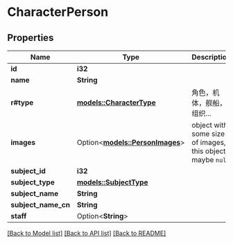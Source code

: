 # CharacterPerson

## Properties

Name | Type | Description | Notes
------------ | ------------- | ------------- | -------------
**id** | **i32** |  | 
**name** | **String** |  | 
**r#type** | [**models::CharacterType**](CharacterType.md) | 角色，机体，舰船，组织... | 
**images** | Option<[**models::PersonImages**](PersonImages.md)> | object with some size of images, this object maybe `null` | [optional]
**subject_id** | **i32** |  | 
**subject_type** | [**models::SubjectType**](SubjectType.md) |  | 
**subject_name** | **String** |  | 
**subject_name_cn** | **String** |  | 
**staff** | Option<**String**> |  | [optional]

[[Back to Model list]](../README.md#documentation-for-models) [[Back to API list]](../README.md#documentation-for-api-endpoints) [[Back to README]](../README.md)


